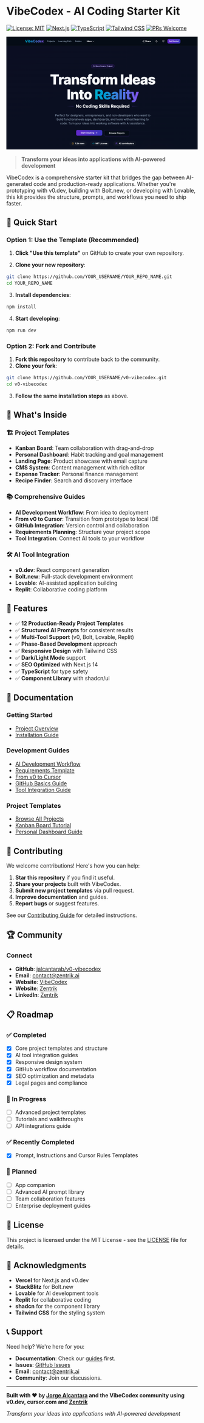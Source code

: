 # VibeCodex - AI Coding Starter Kit

[![License: MIT](https://img.shields.io/badge/License-MIT-yellow.svg)](https://opensource.org/licenses/MIT)
[![Next.js](https://img.shields.io/badge/Next.js-14-black.svg?style=flat&logo=next.js)](https://nextjs.org/)
[![TypeScript](https://img.shields.io/badge/TypeScript-5-blue.svg?style=flat&logo=typescript)](https://www.typescriptlang.org/)
[![Tailwind CSS](https://img.shields.io/badge/Tailwind_CSS-3-38B2AC.svg?style=flat&logo=tailwind-css)](https://tailwindcss.com/)
[![PRs Welcome](https://img.shields.io/badge/PRs-welcome-brightgreen.svg)](CONTRIBUTING.md)

![VibeCodex Hero Screenshot](public/vibecodex-hero-screenshot.png)

> **Transform your ideas into applications with AI-powered development**

VibeCodex is a comprehensive starter kit that bridges the gap between AI-generated code and production-ready applications. Whether you're prototyping with v0.dev, building with Bolt.new, or developing with Lovable, this kit provides the structure, prompts, and workflows you need to ship faster.

## 🚀 Quick Start

### Option 1: Use the Template (Recommended)

1. **Click "Use this template"** on GitHub to create your own repository.

2. **Clone your new repository**:
```bash
git clone https://github.com/YOUR_USERNAME/YOUR_REPO_NAME.git
cd YOUR_REPO_NAME
```

3. **Install dependencies**:
```bash
npm install
```

4. **Start developing**:
```bash
npm run dev
```

### Option 2: Fork and Contribute

1. **Fork this repository** to contribute back to the community.
2. **Clone your fork**:
```bash
git clone https://github.com/YOUR_USERNAME/v0-vibecodex.git
cd v0-vibecodex
```

3. **Follow the same installation steps** as above.

## 🎯 What's Inside

### 🏗️ Project Templates
- **Kanban Board**: Team collaboration with drag-and-drop
- **Personal Dashboard**: Habit tracking and goal management
- **Landing Page**: Product showcase with email capture
- **CMS System**: Content management with rich editor
- **Expense Tracker**: Personal finance management
- **Recipe Finder**: Search and discovery interface

### 📚 Comprehensive Guides
- **AI Development Workflow**: From idea to deployment
- **From v0 to Cursor**: Transition from prototype to local IDE
- **GitHub Integration**: Version control and collaboration
- **Requirements Planning**: Structure your project scope
- **Tool Integration**: Connect AI tools to your workflow

### 🛠️ AI Tool Integration
- **v0.dev**: React component generation
- **Bolt.new**: Full-stack development environment
- **Lovable**: AI-assisted application building
- **Replit**: Collaborative coding platform

## 🎨 Features

- ✅ **12 Production-Ready Project Templates**
- ✅ **Structured AI Prompts** for consistent results
- ✅ **Multi-Tool Support** (v0, Bolt, Lovable, Replit)
- ✅ **Phase-Based Development** approach
- ✅ **Responsive Design** with Tailwind CSS
- ✅ **Dark/Light Mode** support
- ✅ **SEO Optimized** with Next.js 14
- ✅ **TypeScript** for type safety
- ✅ **Component Library** with shadcn/ui

## 📖 Documentation

### Getting Started
- [Project Overview](https://github.com/jalcantarab/v0-vibecodex#readme)
- [Installation Guide](https://github.com/jalcantarab/v0-vibecodex#quick-start)

### Development Guides
- [AI Development Workflow](https://vibecodex.dev/guides/ai-development)
- [Requirements Template](https://vibecodex.dev/guides/requirements-template)
- [From v0 to Cursor](https://vibecodex.dev/guides/from-v0-to-cursor)
- [GitHub Basics Guide](https://vibecodex.dev/guides/github-basics)
- [Tool Integration Guide](https://vibecodex.dev/guides/ai-development/tools)

### Project Templates
- [Browse All Projects](https://vibecodex.dev/projects)
- [Kanban Board Tutorial](https://vibecodex.dev/projects/kanban-board)
- [Personal Dashboard Guide](https://vibecodex.dev/projects/personal-dashboard)

## 🤝 Contributing

We welcome contributions! Here's how you can help:

1. **Star this repository** if you find it useful.
2. **Share your projects** built with VibeCodex.
3. **Submit new project templates** via pull request.
4. **Improve documentation** and guides.
5. **Report bugs** or suggest features.

See our [Contributing Guide](CONTRIBUTING.md) for detailed instructions.

## 🏆 Community

### Connect
- **GitHub**: [jalcantarab/v0-vibecodex](https://github.com/jalcantarab/v0-vibecodex)
- **Email**: [contact@zentrik.ai](mailto:contact@zentrik.ai)
- **Website**: [VibeCodex](https://vibecodex.dev)
- **Website**: [Zentrik](https://zentrik.ai)
- **LinkedIn**: [Zentrik](https://www.linkedin.com/company/zentrik-ai)

## 📋 Roadmap

### ✅ Completed
- [x] Core project templates and structure
- [x] AI tool integration guides
- [x] Responsive design system
- [x] GitHub workflow documentation
- [x] SEO optimization and metadata
- [x] Legal pages and compliance

### 🚧 In Progress
- [ ] Advanced project templates
- [ ] Tutorials and walkthroughs
- [ ] API integrations guide

### ✅ Recently Completed
- [x] Prompt, Instructions and Cursor Rules Templates

### 🔮 Planned
- [ ] App companion
- [ ] Advanced AI prompt library
- [ ] Team collaboration features
- [ ] Enterprise deployment guides

## 📄 License

This project is licensed under the MIT License - see the [LICENSE](LICENSE) file for details.

## 🙏 Acknowledgments

- **Vercel** for Next.js and v0.dev
- **StackBlitz** for Bolt.new
- **Lovable** for AI development tools
- **Replit** for collaborative coding
- **shadcn** for the component library
- **Tailwind CSS** for the styling system

## 📞 Support

Need help? We're here for you:

- **Documentation**: Check our [guides](https://vibecodex.dev/guides) first.
- **Issues**: [GitHub Issues](https://github.com/jalcantarab/v0-vibecodex/issues)
- **Email**: [contact@zentrik.ai](mailto:contact@zentrik.ai)
- **Community**: Join our discussions.

---

**Built with ❤️ by [Jorge Alcantara](https://www.linkedin.com/in/jorgeakairos/) and the VibeCodex community using v0.dev, cursor.com and [Zentrik](https://zentrik.ai)**

*Transform your ideas into applications with AI-powered development*
